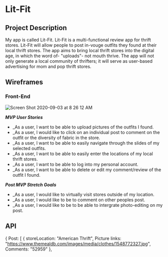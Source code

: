# Lit-Fit

## Project Description
My app is called Lit-Fit. Lit-Fit is a multi-functional review app for thrift stores. Lit-Fit will allow people to post in-vouge outfits they found at their local thrift stores. The app aims to bring local thrift stores into the digital age, in which the word of- "uploads"- not mouth thrive. The app will not only generate a local community of thrifters; it will serve as user-based advertising for mom and pop thrift stores. 

## Wireframes

### Front-End
![Screen Shot 2020-09-03 at 8 26 12 AM](https://media.git.generalassemb.ly/user/28284/files/1d588400-edc2-11ea-8c23-0e2522e3cea9)

_**MVP User Stories**_

- \_As a user, I want to be able to upload pictures of the outfits I found. 
- \_As a user, I would like to click on an individual post to comment on the outfit or the diversity of fabric in the store. 
- \_As a user, I want to be able to easily navigate through the slides of  my selected outfits. 
- \_As a user, I want to be able to easily enter the locations of my local thrift stores. 
- \_As a user, I want to be able to log into my personal account. 
- \_As a user, I want to be able to delete or edit my comment/review of the outfit I found. 

_**Post MVP Stretch Goals**_

- \_As a user, I would like to virtually visit stores outside of my location. 
- \_As a user, I would like to be to comment on other peoples post. 
- \_As a user, I would like to be to be able to intergrate photo-editing on my post.



## API

{
Post: [
{
storeLocation: "American Thrift",
Picture links: "https://www.themealdb.com/images/media/clothes/1548772327.jpg",
Comments: "52959"
},
